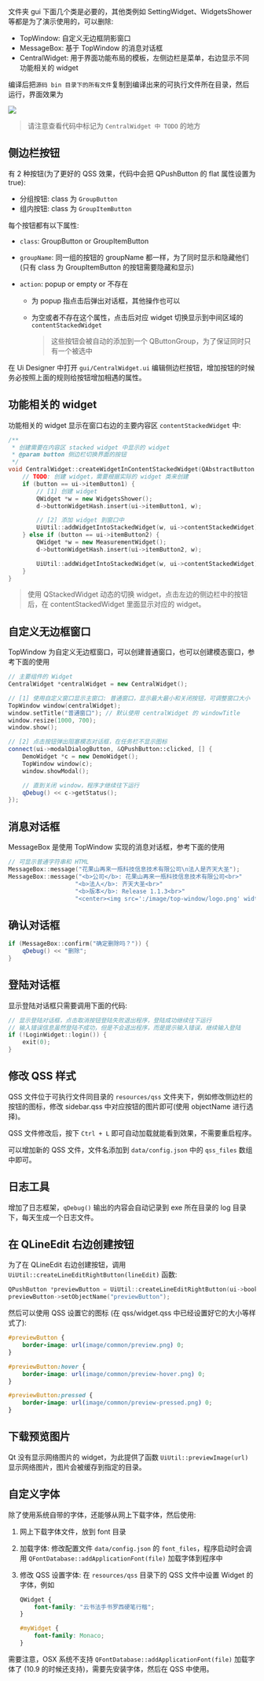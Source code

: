 文件夹 gui 下面几个类是必要的，其他类例如 SettingWidget、WidgetsShower 等都是为了演示使用的，可以删除:

* TopWindow: 自定义无边框阴影窗口
* MessageBox: 基于 TopWindow 的消息对话框
* CentralWidget: 用于界面功能布局的模板，左侧边栏是菜单，右边显示不同功能相关的 widget

编译后把`源码 bin 目录下的所有文件`复制到编译出来的可执行文件所在目录，然后运行，界面效果为

![](effect.png)

> 请注意查看代码中标记为 `CentralWidget 中 TODO` 的地方

## 侧边栏按钮

有 2 种按钮(为了更好的 QSS 效果，代码中会把 QPushButton 的 flat 属性设置为 true):

* 分组按钮: class 为 `GroupButton`
* 组内按钮: class 为 `GroupItemButton`

每个按钮都有以下属性:

* `class`: GroupButton or GroupItemButton

* `groupName`: 同一组的按钮的 groupName 都一样，为了同时显示和隐藏他们(只有 class 为 GroupItemButton 的按钮需要隐藏和显示)

* `action`: popup or empty or 不存在

  * 为 popup 指点击后弹出对话框，其他操作也可以

  * 为空或者不存在这个属性，点击后对应 widget 切换显示到中间区域的 `contentStackedWidget`

    > 这些按钮会被自动的添加到一个 QButtonGroup，为了保证同时只有一个被选中


在 Ui Designer 中打开 `gui/CentralWidget.ui` 编辑侧边栏按钮，增加按钮的时候务必按照上面的规则给按钮增加相遇的属性。

## 功能相关的 widget

功能相关的 widget 显示在窗口右边的主要内容区 `contentStackedWidget` 中:

```cpp
/**
 * 创建需要在内容区 stacked widget 中显示的 widget
 * @param button 侧边栏切换界面的按钮
 */
void CentralWidget::createWidgetInContentStackedWidget(QAbstractButton *button) {
    // TODO: 创建 widget，需要根据实际的 widget 类来创建
    if (button == ui->itemButton1) {
        // [1] 创建 widget
        QWidget *w = new WidgetsShower();
        d->buttonWidgetHash.insert(ui->itemButton1, w);

        // [2] 添加 widget 到窗口中
        UiUtil::addWidgetIntoStackedWidget(w, ui->contentStackedWidget);
    } else if (button == ui->itemButton2) {
        QWidget *w = new MeasurementWidget();
        d->buttonWidgetHash.insert(ui->itemButton2, w);

        UiUtil::addWidgetIntoStackedWidget(w, ui->contentStackedWidget);
    }
}
```

> 使用 QStackedWidget 动态的切换 widget，点击左边的侧边栏中的按钮后，在 contentStackedWidget 里面显示对应的 widget。

## 自定义无边框窗口

TopWindow 为自定义无边框窗口，可以创建普通窗口，也可以创建模态窗口，参考下面的使用

```cpp
// 主要组件的 Widget
CentralWidget *centralWidget = new CentralWidget();

// [1] 使用自定义窗口显示主窗口: 普通窗口，显示最大最小和关闭按钮，可调整窗口大小
TopWindow window(centralWidget);
window.setTitle("普通窗口"); // 默认使用 centralWidget 的 windowTitle
window.resize(1000, 700);
window.show();

// [2] 点击按钮弹出阻塞模态对话框，在任务栏不显示图标
connect(ui->modalDialogButton, &QPushButton::clicked, [] {
    DemoWidget *c = new DemoWidget();
    TopWindow window(c);
    window.showModal();

    // 直到关闭 window，程序才继续往下运行
    qDebug() << c->getStatus();
});
```

## 消息对话框

MessageBox 是使用 TopWindow 实现的消息对话框，参考下面的使用

```cpp
// 可显示普通字符串和 HTML
MessageBox::message("花果山再来一瓶科技信息技术有限公司\n法人是齐天大圣");
MessageBox::message("<b>公司</b>: 花果山再来一瓶科技信息技术有限公司<br>"
                   "<b>法人</b>: 齐天大圣<br>"
                   "<b>版本</b>: Release 1.1.3<br>"
                   "<center><img src=':/image/top-window/logo.png' width=64 height=64></center>", 350, 140);
```

## 确认对话框

```cpp
if (MessageBox::confirm("确定删除吗？")) {
    qDebug() << "删除";
}
```

## 登陆对话框

显示登陆对话框只需要调用下面的代码:

```cpp
// 显示登陆对话框，点击取消按钮登陆失败退出程序，登陆成功继续往下运行
// 输入错误信息虽然登陆不成功，但是不会退出程序，而是提示输入错误，继续输入登陆
if (!LoginWidget::login()) {
    exit(0);
}
```

## 修改 QSS 样式

QSS 文件位于可执行文件同目录的 `resources/qss` 文件夹下，例如修改侧边栏的按钮的图标，修改 sidebar.qss 中对应按钮的图片即可(使用 objectName 进行选择)。

QSS 文件修改后，按下 `Ctrl + L` 即可自动加载就能看到效果，不需要重启程序。

可以增加新的 QSS 文件，文件名添加到 `data/config.json` 中的 `qss_files` 数组中即可。

## 日志工具

增加了日志框架，`qDebug()` 输出的内容会自动记录到 exe 所在目录的 log 目录下，每天生成一个日志文件。

## 在 QLineEdit 右边创建按钮

为了在 QLineEdit 右边创建按钮，调用 `UiUtil::createLineEditRightButton(lineEdit)` 函数:

```cpp
QPushButton *previewButton = UiUtil::createLineEditRightButton(ui->bookCoverEdit); // 创建封面预览按钮
previewButton->setObjectName("previewButton");
```

然后可以使用 QSS 设置它的图标 (在 qss/widget.qss 中已经设置好它的大小等样式了):

```css
#previewButton {
    border-image: url(image/common/preview.png) 0;
}

#previewButton:hover {
    border-image: url(image/common/preview-hover.png) 0;
}

#previewButton:pressed {
    border-image: url(image/common/preview-pressed.png) 0;
}
```

## 下载预览图片

Qt 没有显示网络图片的 widget，为此提供了函数 `UiUtil::previewImage(url)` 显示网络图片，图片会被缓存到指定的目录。

## 自定义字体

除了使用系统自带的字体，还能够从网上下载字体，然后使用:

1. 网上下载字体文件，放到 font 目录

2. 加载字体: 修改配置文件 `data/config.json` 的 `font_files`，程序启动时会调用 `QFontDatabase::addApplicationFont(file)` 加载字体到程序中

3. 修改 QSS 设置字体: 在 `resources/qss` 目录下的 QSS 文件中设置 Widget 的字体，例如

   ```css
   QWidget {
       font-family: "云书法手书罗西硬笔行楷";
   }
   
   #myWidget {
       font-family: Monaco;
   }
   ```


需要注意，OSX 系统不支持 `QFontDatabase::addApplicationFont(file)` 加载字体了 (10.9 的时候还支持)，需要先安装字体，然后在 QSS 中使用。

